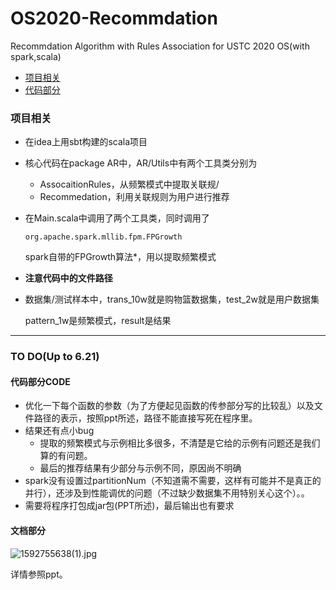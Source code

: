 # OS2020-Recommdation
Recommdation Algorithm with Rules Association for USTC 2020 OS(with spark,scala)

- [项目相关](#项目相关)
- [代码部分](#代码部分CODE)

### 项目相关

- 在idea上用sbt构建的scala项目

- 核心代码在package AR中，AR/Utils中有两个工具类分别为

  - AssocaitionRules，从频繁模式中提取关联规/
  - Recommedation，利用关联规则为用户进行推荐

- 在Main.scala中调用了两个工具类，同时调用了

  ```
  org.apache.spark.mllib.fpm.FPGrowth
  ```

  spark自带的FPGrowth算法*，用以提取频繁模式

- **注意代码中的文件路径**

- 数据集/测试样本中，trans_10w就是购物篮数据集，test_2w就是用户数据集

  pattern_1w是频繁模式，result是结果

---

### TO DO(Up to 6.21)

#### 代码部分CODE

- 优化一下每个函数的参数（为了方便起见函数的传参部分写的比较乱）以及文件路径的表示，按照ppt所述，路径不能直接写死在程序里。
- 结果还有点小bug
  - 提取的频繁模式与示例相比多很多，不清楚是它给的示例有问题还是我们算的有问题。
  - 最后的推荐结果有少部分与示例不同，原因尚不明确
- spark没有设置过partitionNum（不知道需不需要，这样有可能并不是真正的并行），还涉及到性能调优的问题（不过缺少数据集不用特别关心这个）。。
- 需要将程序打包成jar包(PPT所述)，最后输出也有要求

#### 文档部分

![1592755638(1).jpg](http://ww1.sinaimg.cn/large/006y8jFply1gg0d0on8tuj30kk062wey.jpg)

详情参照ppt。

